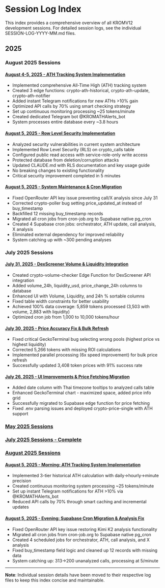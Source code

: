 # Session Log Index

This index provides a comprehensive overview of all KROMV12 development sessions. For detailed session logs, see the individual SESSION-LOG-YYYY-MM.md files.

## 2025

### August 2025 Sessions

#### [August 4-5, 2025 - ATH Tracking System Implementation](SESSION-LOG-2025-08.md)
- Implemented comprehensive All-Time High (ATH) tracking system
- Created 3 edge functions: crypto-ath-historical, crypto-ath-update, crypto-ath-notifier
- Added instant Telegram notifications for new ATHs >10% gain
- Optimized API calls by 70% using smart checking strategy
- Set up continuous monitoring processing ~25 tokens/minute
- Created dedicated Telegram bot @KROMATHAlerts_bot
- System processes entire database every ~3.8 hours

#### [August 5, 2025 - Row Level Security Implementation](SESSION-LOG-2025-08.md#session-row-level-security-implementation---august-5-2025)
- Analyzed security vulnerabilities in current system architecture
- Implemented Row Level Security (RLS) on crypto_calls table
- Configured public read access with service-role-only write access
- Protected database from deletion/corruption attacks
- Updated CLAUDE.md with RLS documentation and key usage guide
- No breaking changes to existing functionality
- Critical security improvement completed in 5 minutes

#### [August 5, 2025 - System Maintenance & Cron Migration](SESSION-LOG-2025-08.md#session-system-maintenance--cron-migration---august-5-2025-later)
- Fixed OpenRouter API key issue preventing call/X analysis since July 31
- Corrected crypto-poller bug setting price_updated_at instead of buy_timestamp
- Backfilled 12 missing buy_timestamp records
- Migrated all cron jobs from cron-job.org to Supabase native pg_cron
- Created 4 Supabase cron jobs: orchestrator, ATH update, call analysis, X analysis
- Eliminated external dependency for improved reliability
- System catching up with ~300 pending analyses

### July 2025 Sessions

#### [July 31, 2025 - DexScreener Volume & Liquidity Integration](SESSION-LOG-2025-07-31.md)
- Created crypto-volume-checker Edge Function for DexScreener API integration
- Added volume_24h, liquidity_usd, price_change_24h columns to database
- Enhanced UI with Volume, Liquidity, and 24h % sortable columns
- Fixed table width constraints for better usability
- Achieved 100% data coverage: 5,859 tokens processed (3,503 with volume, 2,883 with liquidity)
- Optimized cron job from 1,000 to 10,000 tokens/hour

#### [July 30, 2025 - Price Accuracy Fix & Bulk Refresh](SESSION-LOG-2025-07-30.md)
- Fixed critical GeckoTerminal bug selecting wrong pools (highest price vs highest liquidity)
- Corrected 5,266 tokens with missing ROI calculations
- Implemented parallel processing (6x speed improvement) for bulk price refresh
- Successfully updated 3,408 token prices with 91% success rate

#### [July 26, 2025 - UI Improvements & Price Fetching Migration](SESSION-LOG-2025-07-26.md)
- Added date column with Thai timezone tooltips to analyzed calls table  
- Enhanced GeckoTerminal chart - maximized space, added price info grid
- Successfully migrated to Supabase edge function for price fetching
- Fixed .env parsing issues and deployed crypto-price-single with ATH support

### [May 2025 Sessions](SESSION-LOG-2025-05.md)

### [July 2025 Sessions - Complete](SESSION-LOG-2025-07.md)

### [August 2025 Sessions](SESSION-LOG-2025-08.md)

#### [August 5, 2025 - Morning: ATH Tracking System Implementation](SESSION-LOG-2025-08.md#session-1-3)
- Implemented 3-tier historical ATH calculation with daily→hourly→minute precision
- Created continuous monitoring system processing ~25 tokens/minute
- Set up instant Telegram notifications for ATH >10% via @KROMATHAlerts_bot
- Reduced API calls by 70% through smart caching and incremental updates

#### [August 5, 2025 - Evening: Supabase Cron Migration & Analysis Fix](SESSION-LOG-2025-08.md#session-4)
- Fixed OpenRouter API key issue restoring Kimi K2 analysis functionality
- Migrated all cron jobs from cron-job.org to Supabase native pg_cron
- Created 4 scheduled jobs for orchestrator, ATH, call analysis, and X analysis
- Fixed buy_timestamp field logic and cleaned up 12 records with missing data
- System catching up: 313→200 unanalyzed calls, processing at 5/minute

---
**Note**: Individual session details have been moved to their respective log files to keep this index concise and maintainable.